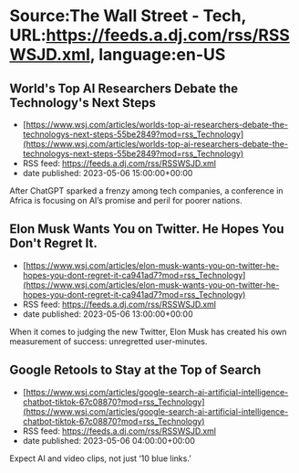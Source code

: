 # Source:The Wall Street - Tech, URL:https://feeds.a.dj.com/rss/RSSWSJD.xml, language:en-US

## World's Top AI Researchers Debate the Technology's Next Steps
 - [https://www.wsj.com/articles/worlds-top-ai-researchers-debate-the-technologys-next-steps-55be2849?mod=rss_Technology](https://www.wsj.com/articles/worlds-top-ai-researchers-debate-the-technologys-next-steps-55be2849?mod=rss_Technology)
 - RSS feed: https://feeds.a.dj.com/rss/RSSWSJD.xml
 - date published: 2023-05-06 15:00:00+00:00

After ChatGPT sparked a frenzy among tech companies, a conference in Africa is focusing on AI’s promise and peril for poorer nations.

## Elon Musk Wants You on Twitter. He Hopes You Don't Regret It.
 - [https://www.wsj.com/articles/elon-musk-wants-you-on-twitter-he-hopes-you-dont-regret-it-ca941ad7?mod=rss_Technology](https://www.wsj.com/articles/elon-musk-wants-you-on-twitter-he-hopes-you-dont-regret-it-ca941ad7?mod=rss_Technology)
 - RSS feed: https://feeds.a.dj.com/rss/RSSWSJD.xml
 - date published: 2023-05-06 13:00:00+00:00

When it comes to judging the new Twitter, Elon Musk has created his own measurement of success: unregretted user-minutes.

## Google Retools to Stay at the Top of Search
 - [https://www.wsj.com/articles/google-search-ai-artificial-intelligence-chatbot-tiktok-67c08870?mod=rss_Technology](https://www.wsj.com/articles/google-search-ai-artificial-intelligence-chatbot-tiktok-67c08870?mod=rss_Technology)
 - RSS feed: https://feeds.a.dj.com/rss/RSSWSJD.xml
 - date published: 2023-05-06 04:00:00+00:00

Expect AI and video clips, not just ‘10 blue links.’

